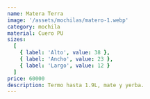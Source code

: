 ```yaml
---
name: Matera Terra
image: '/assets/mochilas/matero-1.webp'
category: mochila
material: Cuero PU
sizes:
  [
    { label: 'Alto', value: 38 },
    { label: 'Ancho', value: 23 },
    { label: 'Largo', value: 12 }
  ]
price: 60000
description: Termo hasta 1.9L, mate y yerba.
---
```

